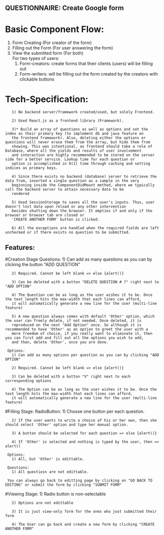 ## QUESTIONNAIRE: Create Google form

# Basic Component Flow:
 1. Form Creating (For creator of the form)
 2. Filling out the Form (For user answering the form)
 3. View the submitted form (For both)   
   For two types of users:
     1. Form-creators: create forms that their clients (users) will be filling out
     2. Form-writers: will be filling out the form created by the creators with clickable buttons
     
# Tech-Specification:
       1) No backend server/framework created/used, but solely Frontend.
       
       2) Used React.js as a frontend library (Framework). 
       
       3)* Build an array of questions as well as options and set the index as their primary key (to implement db and java feature on
       the frontend framework). Also, deleting either the options or questions will never erase them from the array, but hide them from 
       showing. This was intentional, as frontend should take a role of Database, where all the yields and results of user involvement 
       and interaction are highly recommended to be stored on the server side for a better service. Lookup time for each question or
       option is accomplished in O(1) time through caching and setting indices as primary keys.
      
       4) Since there exists no backend (database) server to retrieve the data from, inserted a single question as a sample in the very 
       beginning inside the ComponentDidMount method, where we typically call the backend server to attain necessary data to be 
       rendered
       
       5) Used SessionStorage to saves all the user's inputs. Thus, user doesn't lost data upon reload or any other intervention 
       besides shutting down the browser. It empties if and only if the browser or browser tab are closed or 
       'CREATE ANOTHER FORM' button is clicked. 
       
       6) All the exceptions are handled when the required fields are left unchecked or if there exists no question to be submitted.
     
## Features:
 #Creation Stage
     Questions:
       1) Can add as many questions as you can by clicking the button "ADD QUESTION"
              
       2) Required. Cannot be left blank => else {alert()}
       
       3) Can be deleted with a button "DELETE QUESTION # ?" right next to "ADD OPTION"
       
       4) The Question can be as long as the user wishes it to be. Once the text length hits the max-width that each lines can afford,
       it will automatically generate a new line for the user (multi-line feature)
       
       5) A new question always comes with default 'Other' option, which the user can freely delete, if not needed. Once deleted, it is
       reproduced on the next "Add Option" once. So although it is recommended to have 'Other' as an option to greet the user with a 
       more freedom of choice, if you really want to eliminate it, then you can first add and fill out all the options you wish to add,
       and then, delete 'Other', once you are done.
       
     Options:
       1) Can add as many options per question as you can by clicking "ADD OPTION"
       
       2) Required. Cannot be left blank => else {alert()}
       
       3) Can be deleted with a button "X" right next to each corresponding options
       
       4) The Option can be as long as the user wishes it to be. Once the text length hits the max-width that each lines can afford,
       it will automatically generate a new line for the user (multi-line feature)
       
       
 #Filling Stage:
    RadioButton:
       1) Choose one button per each question.
       
       2) If the user wants to write a choice of his or her own, then she should select 'Other' option and type her manual option.
       
       3) A button should be selected for each question => else {alert()}
       
       4) If 'Other' is selected and nothing is typed by the user, then => alert()
       
     Options:
       1) All, but 'Other' is edittable.
       
     Questions:
       1) All questiosn are not edittable.
       
     You can always go back to editting page by clicking on "GO BACK TO EDITING" or submit the form by clicking "SUBMIT FORM"
 
  #Viewing Stage:
       1) Radio button is non-selectable
       
       2) Options are not edittable
       
       3) It is just view-only form for the ones who just submitted their form
       
       4) The User can go back and create a new form by clicking "CREATE ANOTHER FORM"

